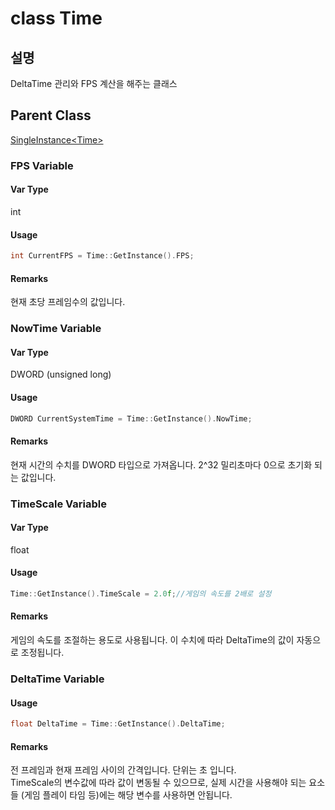 # class Time
## 설명
DeltaTime 관리와 FPS 계산을 해주는 클래스

## Parent Class
[SingleInstance\<Time>](./SingleInstance.md)

### FPS Variable
#### Var Type
int

#### Usage
```c++
int CurrentFPS = Time::GetInstance().FPS;
```

#### Remarks
현재 초당 프레임수의 값입니다.

### NowTime Variable
#### Var Type
DWORD (unsigned long)

#### Usage
```c++
DWORD CurrentSystemTime = Time::GetInstance().NowTime;
```

#### Remarks
현재 시간의 수치를 DWORD 타입으로 가져옵니다. 2^32 밀리초마다 0으로 초기화 되는 값입니다.  

### TimeScale Variable
#### Var Type
float

#### Usage
```c++
Time::GetInstance().TimeScale = 2.0f;//게임의 속도를 2배로 설정
```

#### Remarks
게임의 속도를 조절하는 용도로 사용됩니다. 이 수치에 따라 DeltaTime의 값이 자동으로 조정됩니다.  


### DeltaTime Variable
#### Usage
```c++
float DeltaTime = Time::GetInstance().DeltaTime;
```

#### Remarks
전 프레임과 현재 프레임 사이의 간격입니다. 단위는 초 입니다.  
TimeScale의 변수값에 따라 값이 변동될 수 있으므로, 실제 시간을 사용해야 되는 요소들 (게임 플레이 타임 등)에는 해당 변수를 사용하면 안됩니다.  
